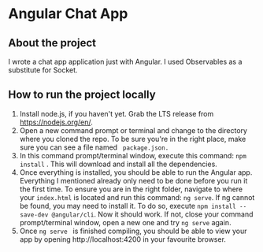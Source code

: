 # Angular Chat App
## About the project
I wrote a chat app application just with Angular. 
I used Observables as a substitute for Socket.

## How to run the project locally
1. Install node.js, if you haven't yet. Grab the LTS release from https://nodejs.org/en/.
2. Open a new command prompt or terminal and change to the directory where you cloned the repo. To be sure you're in the right place, make sure you can see a file named ``` package.json.```
3. In this command prompt/terminal window, execute this command:  ``` npm install ``` .  This will download and install all the dependencies.
4. Once everything is installed, you should be able to run the Angular app. Everything I mentioned already only need to be done before you run it the first time. To ensure you are in the right folder, navigate to where your ```index.html``` is located and run this command: ```ng serve```. If ng cannot be found, you may need to install it. To do so, execute ```npm install --save-dev @angular/cli```. Now it should work. If not, close your command prompt/terminal window, open a new one and try ```ng serve``` again.
5. Once  ```ng serve ``` is finished compiling, you should be able to view your app by opening http://localhost:4200 in your favourite browser.
